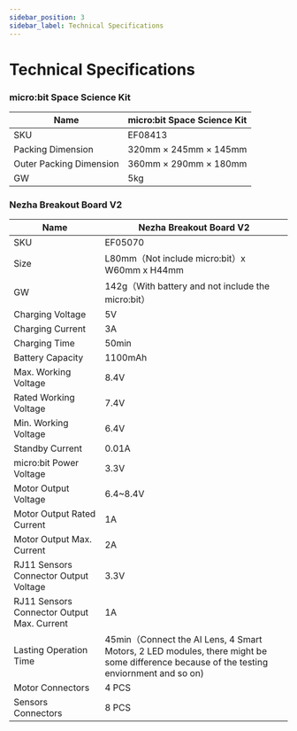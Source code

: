 ```yaml
---
sidebar_position: 3
sidebar_label: Technical Specifications
---
```



# Technical Specifications


### micro:bit Space Science Kit

| Name                    | micro:bit Space Science Kit |
| ----------------------- | --------------------------- |
| SKU                     | EF08413                     |
| Packing Dimension       | 320mm × 245mm × 145mm       |
| Outer Packing Dimension | 360mm × 290mm × 180mm       |
| GW                      | 5kg                         |

### Nezha Breakout Board V2

| Name                                       | Nezha Breakout Board V2                                      |
| ------------------------------------------ | ------------------------------------------------------------ |
| SKU                                        | EF05070                                                      |
| Size                                       | L80mm（Not include micro:bit）x W60mm x H44mm                |
| GW                                         | 142g（With battery and not include the micro:bit）           |
| Charging Voltage                           | 5V                                                           |
| Charging Current                           | 3A                                                           |
| Charging Time                              | 50min                                                        |
| Battery Capacity                           | 1100mAh                                                      |
| Max. Working Voltage                       | 8.4V                                                         |
| Rated Working Voltage                      | 7.4V                                                         |
| Min. Working Voltage                       | 6.4V                                                         |
| Standby Current                            | 0.01A                                                        |
| micro:bit Power Voltage                    | 3.3V                                                         |
| Motor Output Voltage                       | 6.4~8.4V                                                     |
| Motor Output Rated Current                 | 1A                                                           |
| Motor Output Max. Current                  | 2A                                                           |
| RJ11 Sensors Connector Output Voltage      | 3.3V                                                         |
| RJ11 Sensors Connector Output Max. Current | 1A                                                           |
| Lasting Operation Time                     | 45min（Connect the AI Lens, 4 Smart Motors, 2 LED modules, there might be some difference because of the testing enviornment and so on) |
| Motor Connectors                           | 4 PCS                                                        |
| Sensors Connectors                         | 8 PCS                                                        |
